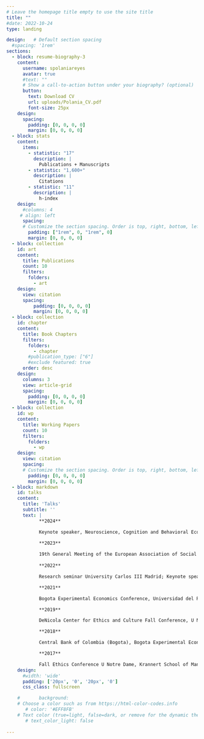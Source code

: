 ```yaml
---
# Leave the homepage title empty to use the site title
title: ""
#date: 2022-10-24
type: landing

design:   # Default section spacing
  #spacing: '1rem'
sections:
  - block: resume-biography-3
    content: 
      username: spolaniareyes
      avatar: true
      #text: ""
      # Show a call-to-action button under your biography? (optional)
      button:
        text: Download CV
        url: uploads/Polania_CV.pdf
        font-size: 25px
    design:
      spacing:
        padding: [0, 0, 0, 0]
        margin: [0, 0, 0, 0]
  - block: stats
    content:
      items:
        - statistic: "17"
          description: |
            Publications + Manuscripts 
        - statistic: "1,600+"
          description: |
            Citations
        - statistic: "11"
          description: |
            h-index
    design:
      #columns: 4
     # align: left    
      spacing:
      # Customize the section spacing. Order is top, right, bottom, left.
        padding: ["1rem", 0, "1rem", 0]
        margin: [0, 0, 0, 0]
  - block: collection
    id: art
    content:
      title: Publications
      count: 10
      filters:
        folders:
          - art
    design:
      view: citation
      spacing:
          padding: [0, 0, 0, 0]
          margin: [0, 0, 0, 0]
  - block: collection
    id: chapter
    content:
      title: Book Chapters
      filters:
        folders:
          - chapter
        #publication_type: ["6"]
        #exclude featured: true   
      order: desc
    design:
      columns: 3
      view: article-grid
      spacing:
        padding: [0, 0, 0, 0]
        margin: [0, 0, 0, 0]
  - block: collection
    id: wp
    content:
      title: Working Papers
      count: 10
      filters:
        folders:
          - wp
    design:
      view: citation
      spacing:
      # Customize the section spacing. Order is top, right, bottom, left.
        padding: [0, 0, 0, 0]
        margin: [0, 0, 0, 0]
  - block: markdown
    id: talks
    content:
      title: 'Talks'
      subtitle: ''
      text: |
            **2024** 

            Keynote speaker, Neuroscience, Cognition and Behavioral Economics Conference third edition, Colombia. ESA World Meeting, Bogota. Workshop in honor of Gary Charness, UNavarra and Public University of Navarra, organizer. Workshop in honor of Marie Claire Villeval, University Carlos III Madrid. ISM, Lithuania.
            
            **2023**	

            19th General Meeting of the European Association of Social Psychology, Poland. Latin American and the Caribbean Economic Association (LACEA) Annual Meeting, Colombia.
            
            **2022**	

            Research seminar University Carlos III Madrid; Keynote speaker, Neuroscience, Cognition and Behavioral Economics Conference First Edition, Colombia. United Nations University World Institute for Development Economics Research (UNU-WIDER), VII Colombian Economic Congress.

            **2021**	

            Bogota Experimental Economics Conference, Universidad del Rosario. CREDO Econ and CST Virtual Workshop. NCID seminar, Universidad de Navarra

            **2019**	

            DeNicola Center for Ethics and Culture Fall Conference, U Notre Dame. Building Sustainable Peace: Ideas, Evidence, and Strategies, Kroc Institute for Peace Studies, U Notre Dame. Catholic Peacebuilding and Mining: Integral Peace, Development, and Ecology, Kroc Institute for Peace Studies, U Notre Dame. Symposium speaker at the Paul Volcker Symposium in Behavioral Economics, Maxwell School of Citizenship and Public Affairs, Syracuse University. LACEA BRAIN First Annual Meeting, Washington, DC. Guest speaker at CAL alumni Association, UC Berkeley. 

            **2018**

            Central Bank of Colombia (Bogota), Bogota Experimental Economics Conference, Universidad del Rosario. Central Bank of Colombia, Medellin. McGrath Institute for Church Life U Notre Dame. Kellogg Institute for International Studies, U Notre Dame. National Planning Department (DNP-COL).

            **2017** 

            Fall Ethics Conference U Notre Dame, Krannert School of Management Purdue University, First Latin-American Workshop on Experimental and Behavioral Social Sciences (LAWEBESS), Colombia, Advances in Field Experiments, U Chicago, UC Berkeley, University of Los Andes, University of Massachusetts-Amherst, University of Notre Dame Economics, Pontifical Xavierian University, NYU CESS 10th Annual Experimental Political Science Conference.
    design:
      #width: 'wide' 
      padding: ['20px', '0', '20px', '0']
      css_class: fullscreen

    #       background:
    # Choose a color such as from https://html-color-codes.info
       # color: '#EFF8FB'
    # Text color (true=light, false=dark, or remove for the dynamic theme color).
       # text_color_light: false
 
---
```

